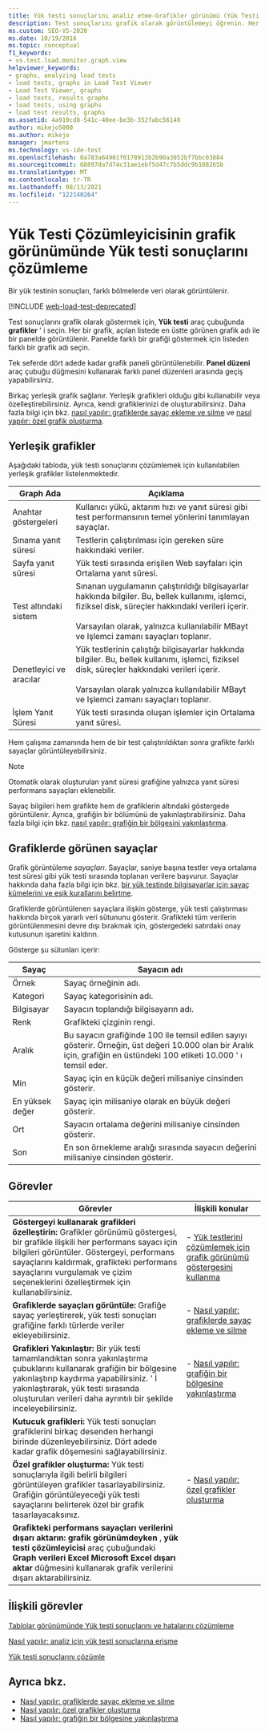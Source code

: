 ```yaml
---
title: Yük testi sonuçlarını analiz etme-Grafikler görünümü (Yük Testi Çözümleyicisi)
description: Test sonuçlarını grafik olarak görüntülemeyi öğrenin. Her bir grafik, açılan listede grafik adına sahip bir panelde görüntülenir.
ms.custom: SEO-VS-2020
ms.date: 10/19/2016
ms.topic: conceptual
f1_keywords:
- vs.test.load.monitor.graph.view
helpviewer_keywords:
- graphs, analyzing load tests
- load tests, graphs in Load Test Viewer
- Load Test Viewer, graphs
- load tests, results graphs
- load tests, using graphs
- load test results, graphs
ms.assetid: 4a919cd8-541c-40ee-be3b-352fabc56140
author: mikejo5000
ms.author: mikejo
manager: jmartens
ms.technology: vs-ide-test
ms.openlocfilehash: 0a783a64901f0178913b2b90a3052bf7bbc03884
ms.sourcegitcommit: 68897da7d74c31ae1ebf5d47c7b5ddc9b108265b
ms.translationtype: MT
ms.contentlocale: tr-TR
ms.lasthandoff: 08/13/2021
ms.locfileid: "122140264"
---
```

# <a name="analyze-load-test-results-in-the-graphs-view-of-the-load-test-analyzer"></a>Yük Testi Çözümleyicisinin grafik görünümünde Yük testi sonuçlarını çözümleme

Bir yük testinin sonuçları, farklı bölmelerde veri olarak görüntülenir.

[!INCLUDE [web-load-test-deprecated](includes/web-load-test-deprecated.md)]

Test sonuçlarını grafik olarak göstermek için, **Yük testi** araç çubuğunda **grafikler** ' i seçin. Her bir grafik, açılan listede en üstte görünen grafik adı ile bir panelde görüntülenir. Panelde farklı bir grafiği göstermek için listeden farklı bir grafik adı seçin.

Tek seferde dört adede kadar grafik paneli görüntülenebilir. **Panel düzeni** araç çubuğu düğmesini kullanarak farklı panel düzenleri arasında geçiş yapabilirsiniz.

Birkaç yerleşik grafik sağlanır. Yerleşik grafikleri olduğu gibi kullanabilir veya özelleştirebilirsiniz. Ayrıca, kendi grafiklerinizi de oluşturabilirsiniz. Daha fazla bilgi için bkz. [nasıl yapılır: grafiklerde sayaç ekleme ve silme](../test/how-to-add-and-delete-counters-on-graphs-in-load-test-results.md) ve [nasıl yapılır: özel grafik oluşturma](../test/how-to-create-custom-graphs-in-load-test-results.md).

## <a name="built-in-graphs"></a>Yerleşik grafikler

Aşağıdaki tabloda, yük testi sonuçlarını çözümlemek için kullanılabilen yerleşik grafikler listelenmektedir.

|Graph Ada|Açıklama|
|-|-|
|Anahtar göstergeleri|Kullanıcı yükü, aktarım hızı ve yanıt süresi gibi test performansının temel yönlerini tanımlayan sayaçlar.|
|Sınama yanıt süresi|Testlerin çalıştırılması için gereken süre hakkındaki veriler.|
|Sayfa yanıt süresi|Yük testi sırasında erişilen Web sayfaları için Ortalama yanıt süresi.|
|Test altındaki sistem|Sınanan uygulamanın çalıştırıldığı bilgisayarlar hakkında bilgiler. Bu, bellek kullanımı, işlemci, fiziksel disk, süreçler hakkındaki verileri içerir.<br /><br /> Varsayılan olarak, yalnızca kullanılabilir MBayt ve Işlemci zamanı sayaçları toplanır.|
|Denetleyici ve aracılar|Yük testlerinin çalıştığı bilgisayarlar hakkında bilgiler. Bu, bellek kullanımı, işlemci, fiziksel disk, süreçler hakkındaki verileri içerir.<br /><br /> Varsayılan olarak yalnızca kullanılabilir MBayt ve Işlemci zamanı sayaçları toplanır.|
|İşlem Yanıt Süresi|Yük testi sırasında oluşan işlemler için Ortalama yanıt süresi.|

Hem çalışma zamanında hem de bir test çalıştırıldıktan sonra grafikte farklı sayaçlar görüntüleyebilirsiniz.

> [!NOTE]
> Otomatik olarak oluşturulan yanıt süresi grafiğine yalnızca yanıt süresi performans sayaçları eklenebilir.

Sayaç bilgileri hem grafikte hem de grafiklerin altındaki göstergede görüntülenir. Ayrıca, grafiğin bir bölümünü de yakınlaştırabilirsiniz. Daha fazla bilgi için bkz. [nasıl yapılır: grafiğin bir bölgesini yakınlaştırma](../test/how-to-zoom-in-on-a-region-of-the-graph-in-load-test-results.md).

## <a name="counters-displayed-in-graphs"></a>Grafiklerde görünen sayaçlar

Grafik görüntüleme *sayaçları*. Sayaçlar, saniye başına testler veya ortalama test süresi gibi yük testi sırasında toplanan verilere başvurur. Sayaçlar hakkında daha fazla bilgi için bkz. [bir yük testinde bilgisayarlar için sayaç kümelerini ve eşik kurallarını belirtme](../test/specify-counter-sets-and-threshold-rules-for-load-testing.md).

Grafiklerde görüntülenen sayaçlara ilişkin gösterge, yük testi çalıştırması hakkında birçok yararlı veri sütununu gösterir. Grafikteki tüm verilerin görüntülenmesini devre dışı bırakmak için, göstergedeki satırdaki onay kutusunun işaretini kaldırın.

Gösterge şu sütunları içerir:

|Sayaç|Sayacın adı|
|-|-|
|Örnek|Sayaç örneğinin adı.|
|Kategori|Sayaç kategorisinin adı.|
|Bilgisayar|Sayacın toplandığı bilgisayarın adı.|
|Renk|Grafikteki çizginin rengi.|
|Aralık|Bu sayacın grafiğinde 100 ile temsil edilen sayıyı gösterir. Örneğin, üst değeri 10.000 olan bir Aralık için, grafiğin en üstündeki 100 etiketi 10.000 ' ı temsil eder.|
|Min|Sayaç için en küçük değeri milisaniye cinsinden gösterir.|
|En yüksek değer|Sayaç için milisaniye olarak en büyük değeri gösterir.|
|Ort|Sayacın ortalama değerini milisaniye cinsinden gösterir.|
|Son|En son örnekleme aralığı sırasında sayacın değerini milisaniye cinsinden gösterir.|

## <a name="tasks"></a>Görevler

|Görevler|İlişkili konular|
|-|-|
|**Göstergeyi kullanarak grafikleri özelleştirin:** Grafikler görünümü göstergesi, bir grafikle ilişkili her performans sayacı için bilgileri görüntüler. Göstergeyi, performans sayaçlarını kaldırmak, grafikteki performans sayaçlarını vurgulamak ve çizim seçeneklerini özelleştirmek için kullanabilirsiniz.|-   [Yük testlerini çözümlemek için grafik görünümü göstergesini kullanma](../test/use-the-graphs-view-legend-to-analyze-load-tests.md)|
|**Grafiklerde sayaçları görüntüle:** Grafiğe sayaç yerleştirerek, yük testi sonuçları grafiğine farklı türlerde veriler ekleyebilirsiniz.|-   [Nasıl yapılır: grafiklerde sayaç ekleme ve silme](../test/how-to-add-and-delete-counters-on-graphs-in-load-test-results.md)|
|**Grafikleri Yakınlaştır:** Bir yük testi tamamlandıktan sonra yakınlaştırma çubuklarını kullanarak grafiğin bir bölgesine yakınlaştırıp kaydırma yapabilirsiniz. ' İ yakınlaştırarak, yük testi sırasında oluşturulan verileri daha ayrıntılı bir şekilde inceleyebilirsiniz.|-   [Nasıl yapılır: grafiğin bir bölgesine yakınlaştırma](../test/how-to-zoom-in-on-a-region-of-the-graph-in-load-test-results.md)|
|**Kutucuk grafikleri:** Yük testi sonuçları grafiklerini birkaç desenden herhangi birinde düzenleyebilirsiniz. Dört adede kadar grafik döşemesini sağlayabilirsiniz.||
|**Özel grafikler oluşturma:** Yük testi sonuçlarıyla ilgili belirli bilgileri görüntüleyen grafikler tasarlayabilirsiniz. Grafiğin görüntüleyeceği yük testi sayaçlarını belirterek özel bir grafik tasarlayacaksınız.|-   [Nasıl yapılır: özel grafikler oluşturma](../test/how-to-create-custom-graphs-in-load-test-results.md)|
|**Grafikteki performans sayaçları verilerini dışarı aktarın:** **grafik görünümdeyken** , **yük testi çözümleyicisi** araç çubuğundaki **Graph verileri Excel Microsoft Excel dışarı aktar** düğmesini kullanarak grafik verilerini dışarı aktarabilirsiniz.||

## <a name="related-tasks"></a>İlişkili görevler

[Tablolar görünümünde Yük testi sonuçlarını ve hatalarını çözümleme](../test/analyze-load-test-results-and-errors-in-the-tables-view.md)

[Nasıl yapılır: analiz için yük testi sonuçlarına erişme](../test/how-to-access-load-test-results-for-analysis.md)

[Yük testi sonuçlarını çözümle](../test/analyze-load-test-results-using-the-load-test-analyzer.md)

## <a name="see-also"></a>Ayrıca bkz.

- [Nasıl yapılır: grafiklerde sayaç ekleme ve silme](../test/how-to-add-and-delete-counters-on-graphs-in-load-test-results.md)
- [Nasıl yapılır: özel grafikler oluşturma](../test/how-to-create-custom-graphs-in-load-test-results.md)
- [Nasıl yapılır: grafiğin bir bölgesine yakınlaştırma](../test/how-to-zoom-in-on-a-region-of-the-graph-in-load-test-results.md)
